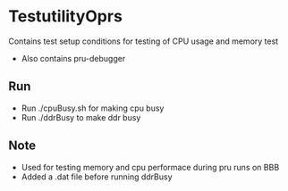 # TestutilityOprs
Contains test setup conditions for testing of CPU usage and memory test
- Also contains pru-debugger

## Run
- Run ./cpuBusy.sh for making cpu busy
- Run ./ddrBusy to make ddr busy

## Note
- Used for testing memory and cpu performace during pru runs on BBB
- Added a .dat file before running ddrBusy
